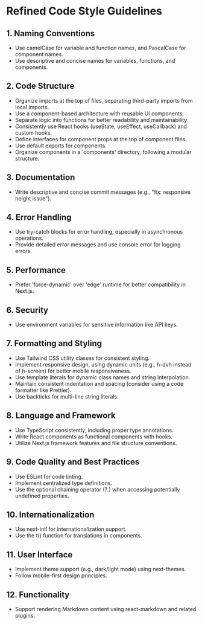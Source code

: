 # Refined Code Style Guidelines

## 1. Naming Conventions
- Use camelCase for variable and function names, and PascalCase for component names.
- Use descriptive and concise names for variables, functions, and components.

## 2. Code Structure
- Organize imports at the top of files, separating third-party imports from local imports.
- Use a component-based architecture with reusable UI components.
- Separate logic into functions for better readability and maintainability.
- Consistently use React hooks (useState, useEffect, useCallback) and custom hooks.
- Define interfaces for component props at the top of component files.
- Use default exports for components.
- Organize components in a 'components' directory, following a modular structure.

## 3. Documentation
- Write descriptive and concise commit messages (e.g., "fix: responsive height issue").

## 4. Error Handling
- Use try-catch blocks for error handling, especially in asynchronous operations.
- Provide detailed error messages and use console.error for logging errors.

## 5. Performance
- Prefer 'force-dynamic' over 'edge' runtime for better compatibility in Next.js.

## 6. Security
- Use environment variables for sensitive information like API keys.

## 7. Formatting and Styling
- Use Tailwind CSS utility classes for consistent styling.
- Implement responsive design, using dynamic units (e.g., h-dvh instead of h-screen) for better mobile responsiveness.
- Use template literals for dynamic class names and string interpolation.
- Maintain consistent indentation and spacing (consider using a code formatter like Prettier).
- Use backticks for multi-line string literals.

## 8. Language and Framework
- Use TypeScript consistently, including proper type annotations.
- Write React components as functional components with hooks.
- Utilize Next.js framework features and file structure conventions.

## 9. Code Quality and Best Practices
- Use ESLint for code linting.
- Implement centralized type definitions.
- Use the optional chaining operator (?.) when accessing potentially undefined properties.

## 10. Internationalization
- Use next-intl for internationalization support.
- Use the t() function for translations in components.

## 11. User Interface
- Implement theme support (e.g., dark/light mode) using next-themes.
- Follow mobile-first design principles.

## 12. Functionality
- Support rendering Markdown content using react-markdown and related plugins.